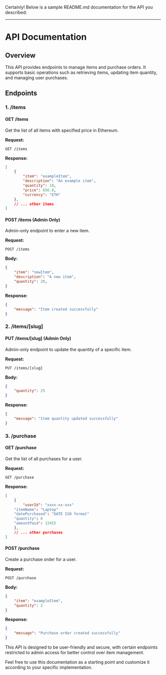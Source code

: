 Certainly! Below is a sample README.md documentation for the API you described:

---

# API Documentation

## Overview

This API provides endpoints to manage items and purchase orders. It supports basic operations such as retrieving items, updating item quantity, and managing user purchases.

## Endpoints

### 1. /items

#### GET /items

Get the list of all items with specified price in Ethereum.

**Request:**
```http
GET /items
```

**Response:**
```json
[
    {
        "item": "exampleItem",
        "description": "An example item",
        "quantity": 10,
        "price": 656.8,
        "currency": "ETH"
    },
    // ... other items
]
```

#### POST /items (Admin Only)

Admin-only endpoint to enter a new item.

**Request:**
```http
POST /items
```

**Body:**
```json
{
    "item": "newItem",
    "description": "A new item",
    "quantity": 20,
}
```

**Response:**
```json
{
    "message": "Item created successfully"
}
```

### 2. /items/[slug]

#### PUT /items/[slug] (Admin Only)

Admin-only endpoint to update the quantity of a specific item.

**Request:**
```http
PUT /items/[slug]
```

**Body:**
```json
{
    "quantity": 25
}
```

**Response:**
```json
{
    "message": "Item quantity updated successfully"
}
```

### 3. /purchase

#### GET /purchase

Get the list of all purchases for a user.

**Request:**
```http
GET /purchase
```

**Response:**
```json
[
    {
        "userId": "xxxx-xx-xxx"
    "itemName": "Laptop"
    "datePurchased": "DATE ISO format"
    "quantity": 6
    "amountPaid": 12455
    },
    // ... other purchases
]
```

#### POST /purchase

Create a purchase order for a user.

**Request:**
```http
POST /purchase
```

**Body:**
```json
{
    "item": "exampleItem",
    "quantity": 2
}
```

**Response:**
```json
{
    "message": "Purchase order created successfully"
}
```



This API is designed to be user-friendly and secure, with certain endpoints restricted to admin access for better control over item management.

Feel free to use this documentation as a starting point and customize it according to your specific implementation.

